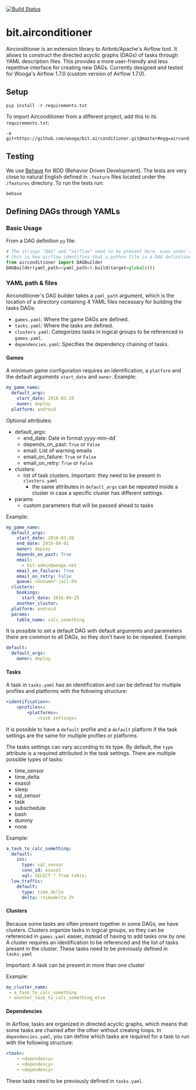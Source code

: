 [![Build Status](https://jenkins.bit.wooga.com/buildStatus/icon?job=bit.airconditioner/test)](https://jenkins.bit.wooga.com/job/bit.airconditioner/test)

# bit.airconditioner

Airconditioner is an extension library to Airbnb/Apache's Airflow tool. It allows to construct the directed acyclic graphs
(DAGs) of tasks through YAML description files. This provides a more user-friendly and less repetitive interface for creating new DAGs.
Currently designed and tested for Wooga's Airflow 1.7.0 (custom version of Airflow 1.7.0).

## Setup

    pip install -r requirements.txt

To import Airconditioner from a different project, add this to its `requirements.txt`:

    -e git+https://github.com/wooga/bit.airconditioner.git@master#egg=airconditioner

## Testing
We use [Behave](http://pythonhosted.org/behave/) for BDD (Behavior Driven Development).
The tests are very close to natural English defined in `.feature` files located under the `/features` directory.
To run the tests run:

    behave

## Defining DAGs through YAMLs

### Basic Usage

From a DAG definition `py` file:

```python
# The strings "DAG" and "airflow" need to be present here, even under a comment, because
# this is how airflow identifies that a python file is a DAG definition file at the moment.
from airconditioner import DAGBuilder
DAGBuilder(yaml_path=<yaml_path>).build(target=globals())
```

### YAML path & files

Airconditioner's DAG builder takes a `yaml_path` argument, which is the location of a directory containing 4 YAML files
necessary for building the tasks DAGs:

* `games.yaml`: Where the game DAGs are defined.
* `tasks.yaml`: Where the tasks are defined.
* `clusters.yaml`: Categorizes tasks in logical groups to be referenced in `games.yaml`.
* `dependencies.yaml`: Specifies the dependency chaining of tasks.

#### Games

A minimum game configuration requires an identification, a `platform` and the default arguments `start_date` and `owner`.
Example:

```yaml
my_game_name:
  default_args:
    start_date: 2016-03-20
    owner: deploy
  platform: android
```

Optional attributes:

* default_args:
     * end_date: Date in format yyyy-mm-dd`
     * depends_on_past: `True` or `False`
     * email: List of warning emails
     * email_on_failure: `True` or `False`
     * email_on_retry: `True` or `False`
* clusters:
     * list of task clusters. Important: they need to be present in `clusters.yaml`
          * the same attributes in `default_args` can be repeated inside a cluster in case a specific cluster has different settings.
* params
     * custom parameters that will be passed ahead to tasks

Example:
```yaml
my_game_name:
  default_args:
    start_date: 2016-03-20
    end_date: 2016-04-01
    owner: deploy
    depends_on_past: True
    email:
      - bit-admin@wooga.net
    email_on_failure: True
    email_on_retry: False
    queue: consumer-jail-04
  clusters:
    bookings:
      start_date: 2016-04-25
    another_cluster:
  platform: android
  params:
    table_name: calc_something
```

It is possible to set a default DAG with default arguments and parameters there are common to all DAGs,
so they don't have to be repeated. Example:
```yaml
default:
  default_args:
    owner: deploy
```

#### Tasks
A task in `tasks.yaml` has an identification and can be defined for multiple profiles and platforms with the following structure:
```yaml
<identification>:
    <profiles>:
        <platforms>:
            <task settings>
```

It is possible to have a `default` profile and a `default` platform if the task settings are the same for multiple profiles or platforms.


The tasks settings can vary according to its type. By default, the `type` attribute is a required attributed in the task settings.
There are multiple possible types of tasks:

<!--TODO: include types descriptions, or link to airflow docs, or find another solutiongit-->

* time_sensor
* time_delta
* exasol
* sleep
* sql_sensor
* task
* subschedule
* bash
* dummy
* none

Example:
```yaml
a_task_to_calc_something:
  default:
    ios:
      type: sql_sensor
      conn_id: exasol
      sql: SELECT * from table;
  low_traffic:
    default:
      type: time_delta
      delta: !timedelta 2h
```

#### Clusters

Because some tasks are often present together in some DAGs, we have clusters. Clusters organize tasks in logical groups,
so they can be referenced in `games.yaml` easier, instead of having to add tasks one by one. A cluster requires an identification
to be referenced and the list of tasks present in the cluster. These tasks need to be previously defined in `tasks.yaml`


Important: A task can be present in more than one cluster

Example:
```yaml
my_cluster_name:
 - a_task_to_calc_something
 - another_task_to_calc_something_else
```

#### Dependencies

In Airflow, tasks are organized in directed acyclic graphs, which means that some tasks are chained after the other
without creating loops. In `dependencies.yaml`, you can define which tasks are required for a task to run with the following
 structure:

```yaml
<task>:
    - <dependency>
    - <dependency>
    - <dependency>
```
These tasks need to be previously defined in `tasks.yaml`.

